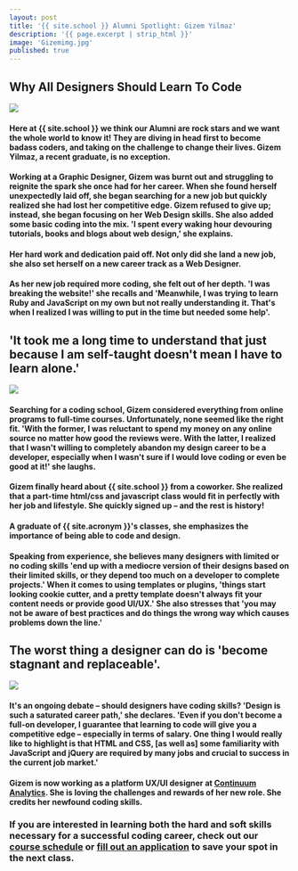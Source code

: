 ```yaml
---
layout: post
title: '{{ site.school }} Alumni Spotlight: Gizem Yilmaz'
description: '{{ page.excerpt | strip_html }}'
image: 'Gizemimg.jpg'
published: true
---
```



## Why All Designers Should Learn To Code

<div class="col-sm-12">
  <img class="img-full" src="/assets/images/graphic-designer-hero2.jpg" />
</div>

#### Here at {{ site.school }} we think our Alumni are rock stars and we want the whole world to know it! They are diving in head first to become badass coders, and taking on the challenge to change their lives. Gizem Yilmaz, a recent graduate, is no exception.

#### Working at a Graphic Designer, Gizem was burnt out and struggling to reignite the spark she once had for her career. When she found herself unexpectedly laid off, she began searching for a new job but quickly realized she had lost her competitive edge. Gizem refused to give up; instead, she began focusing on her Web Design skills. She also added some basic coding into the mix. 'I spent every waking hour devouring tutorials, books and blogs about web design,' she explains.

#### Her hard work and dedication paid off. Not only did she land a new job, she also set herself on a new career track as a Web Designer.

#### As her new job required more coding, she felt out of her depth. 'I was breaking the website!' she recalls and 'Meanwhile, I was trying to learn Ruby and JavaScript on my own but not really understanding it. That's when I realized I was willing to put in the time but needed some help'.



## 'It took me a long time to understand that just because I am self-taught doesn't mean I have to learn alone.'

<div class="col-sm-12">
  <img class="img-full" src="/assets/images/blog-6-3-17-2.jpg" />
</div>

#### Searching for a coding school, Gizem considered everything from online programs to full-time courses. Unfortunately, none seemed like the right fit. 'With the former, I was reluctant to spend my money on any online source no matter how good the reviews were. With the latter, I realized that I wasn't willing to completely abandon my design career to be a developer, especially when I wasn't sure if I would love coding or even be good at it!' she laughs.

#### Gizem finally heard about {{ site.school }} from a coworker. She realized that a part-time html/css and javascript class would fit in perfectly with her job and lifestyle. She quickly signed up – and the rest is history!

#### A graduate of {{ site.acronym }}'s classes, she emphasizes the importance of being able to code and design.

#### Speaking from experience, she believes many designers with limited or no coding skills 'end up with a mediocre version of their designs based on their limited skills, or they depend too much on a developer to complete projects.' When it comes to using templates or plugins, 'things start looking cookie cutter, and a pretty template doesn't always fit your content needs or provide good UI/UX.' She also stresses that 'you may not be aware of best practices and do things the wrong way which causes problems down the line.'



## The worst thing a designer can do is 'become stagnant and replaceable'.

<div class="col-sm-12">
  <img class="img-full" src="/assets/images/blog-6-3-17-3.jpg" />
</div>

#### It's an ongoing debate – should designers have coding skills? 'Design is such a saturated career path,' she declares. 'Even if you don't become a full-on developer, I guarantee that learning to code will give you a competitive edge – especially in terms of salary. One thing I would really like to highlight is that HTML and CSS, [as well as] some familiarity with JavaScript and jQuery are required by many jobs and crucial to success in the current job market.'

#### Gizem is now working as a platform UX/UI designer at [Continuum Analytics](https://www.continuum.io/). She is loving the challenges and rewards of her new role. She credits her newfound coding skills.

### If you are interested in learning both the hard and soft skills necessary for a successful coding career, check out our [course schedule](/courses/) or [fill out an application](/apply/) to save your spot in the next class.
